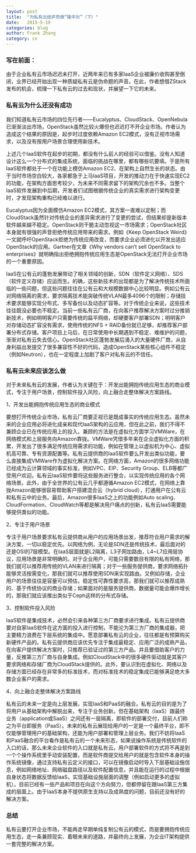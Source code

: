 ```yaml
---
layout: post
title:  "为私有云结庐而做“隆中对”（下）"
date:   2015-5-19
categories: blog
author: Frank Zhang
category: cn
---
```


### 写在前面：
由于企业私有云市场迟迟未打开，近两年来已有多家IaaS企业被廉价收购甚至倒闭，业界已经开始出现一种质疑私有云是伪命题的声音。在此，作者想借ZStack发布的机会，梳理一下私有云的过去和现状，并展望一下它的未来。

### 私有云为什么还没有成功
我们知道私有云市场的四位先行者——Eucalyptus、CloudStack、OpenNebula已渐渐淡出市场，OpenStack虽然比较火爆但也迟迟打不开企业市场。作者认为造成这个结果的原因是，起步时过度依赖Amazon EC2模式，没有正视市场需求，以及没有按用户场景合理使用新技术。

上述几个IaaS软件在起步的初期，都没有什么前人的经验可以借鉴。没有人知道设计这么一个分布式的集成系统，面临的挑战在哪里，都有哪些坑要填。于是所有IaaS软件都处于一个在功能上模仿Amazon EC2、在架构上自然生长的状态。由于当时市场空白较大，各家都急于上马IaaS项目，开发的推动力在于快速实现EC2的功能，在架构方面思考较少，为未来不同需求留下的架构冗余也不多。当整个IaaS软件发展到中后期，开发者们试图根据传统企业的真实需求进行架构变更时，才发现架构重构已经难以进行。

Eucalyptus因为全面模仿Amazon EC2模式，其方案一直难以定制；而CloudStack虽然针对传统企业的差异需求进行了变更的尝试，但结果却是新版本软件越来越不稳定。OpenStack则干脆主动忽视这一市场需求；OpenStack社区本身就有很强的声音拒绝传统应用带来的需求。例如《Keep OpenStack Weird》一文就呼吁OpenStack拒绝为传统应用改变，而要求企业必须进化以开发出适应OpenStack的应用。Gartner在文章《Why vendors can’t sell OpenStack to enterprises》就明确指出拒绝拥抱传统应用生态是OpenStack无法打开企业市场的一个重要原因。

IaaS在公有云的蓬勃发展带动了相关领域的创新，SDN（软件定义网络）、SDS（软件定义存储）应运而生。的确，这些新技术的出现都是为了解决传统技术所面临的一些问题，但这些问题往往在公有云和大规模数据中心比较明显。例如公有云对网络隔离的需求，要求隔离技术能突破传统VLAN最多4096个的限制；存储技术要求能够实现分布式、多写备份以及动态扩容等。对于传统企业来说，这些技术往往既没必要也不稳定。当前一些私有云厂商，在向客户推荐解决方案时过分推销新技术，例如明明客户只需要传统的扁平网络，却硬要客户部署SDN；明明客户对存储动态扩容没有需求，使用传统的NFS + RAID备份就已足够，却推荐客户部署分布式存储。客户项目上马后，在日常使用中长期遇到不稳定、难维护的问题，渐渐对私有云失去信心。OpenStack社区蓬勃发展后涌入的大量硬件厂商，从自身利益出发提交了很多兼容性不好的代码，造成OpenStack某些核心组件不稳定（例如Neutron），也在一定程度上加剧了客户对私有云的不信任。

### 私有云未来应该怎么做

对于未来私有云的发展，作者认为关键在于：开发出能拥抱传统应用生态的商业模式，专注于用户场景，控制软件投入风险，向上融合走整体解决方案路线。

1、开发出能拥抱传统应用生态的商业模式

要想打开传统企业市场，私有云厂商要正视已是既成事实的传统应用生态。虽然未来的企业应用必将进化成亲和现代IaaS架构的云应用，但在此之前，我们不得不兼顾企业已在传统应用上的投入。兼顾的方法是在虚拟化方面学习VMWare，在网络模式和上层服务向Amazon靠拢。VMWare凭借多年来在企业虚拟化方面的积累，开发出了很多满足传统应用需求的功能，例如在管理上以虚拟机为中心、虚拟机高可靠、专有资源配置等。私有云提供商的IaaS软件要么开发出类似功能，要么直接集成VMWare作为虚拟化解决方案。在网络方面，Amazon的很多网络功能已经成为云计算领域的事实标准，例如VPC、EIP、Security Group、ELB等都广受用户欢迎。私有云IaaS软件要将这些服务进行整合，以实现传统应用的各个网络场景。此外，由于全世界的公有云几乎都遵循Amazon EC2模式，在网络上靠拢Amazon能够很容易帮助客户搭建混合云（hybrid cloud），打通用户在公有云和私有云中的业务。最后，Amazon很多IaaS之上的功能例如Auto scaling、CloudFormation、CloudWatch等都是解决用户痛点的创新，私有云IaaS需要能够提供类似的功能。

2、专注于用户场景

专注于用户场景要求私有云提供商从用户的应用场景出发，推荐符合用户需求的解决方案，一切以稳定优先。以网络为例，无论是SDN还是传统技术，最后面对的还是OSI的7层模型。在IaaS层面就是L2隔离，L3子网加路由，L4~L7应用层协议，应用场景是非常明确的。对于企业用户，可能只需要数目有限的私有网络，那我们就可以推荐用传统的VLAN来进行隔离；对于一些服务提供商，要求网络拓扑能够灵活按需变化，那我们就可以推荐使用SDN来实现路由。又例如存储，企业用户的场景往往是容量可以预估，稳定性可靠性要求高，那我们就可以推荐成熟的、基于传统协议的商业存储；如果面对的是服务提供商，数据量可能会爆炸增长的，那我们就应该推出类似于Ceph这样的分布式存储。

3、控制软件投入风险

IaaS软件是集成技术，必然会引来各种第三方厂商要求进行集成。私有云提供商要对自家IaaS软件在这方面的投入进行控制，不能沦为第三方厂商的集成器，把主要精力浪费在下层系统的集成中。愿意部署私有云的企业，往往都是有预算购买新硬件产品的。私有云提供商应该优先专注于集成最稳定、应用广泛的成熟产品，在向客户提供解决方案时，只推荐已验证过的第三方产品。并且要借助客户的力量，反推第三方厂商与自身集成。例如CloudStack中的很多硬件驱动就是其客户要求网络和存储厂商为CloudStack提供的。此外，要认识到在虚拟化、网络以及存储方面已经存在非常多的标准技术，而对标准技术的稳定集成已能够满足绝大多数企业客户的需求。

4、向上融合走整体解决方案路线

私有云的未来一定是向上层发展，实现IaaS和PaaS的融合。私有云的目的是为了将用户从基础架构中解脱出来，专注于业务创新。但在基础架构（IaaS）跟最终业务（application或SaaS）之间还有一层隔离，即软件的部署交付，目前人们称之为平台即服务（PaaS）。未来的私有云展现给用户的一定是一个最终平台，即不仅能够管理用户的基础架构，还能为用户部署和管理上层业务。我们不妨将IaaS和PaaS融合的平台看作是私有云的一个未来形态，如果说操作系统是传统软件的入口的话，那么未来企业软件的入口就是私有云。用户部署软件的方式将不再是到一个个操作系统里手动安装配置，而是软件商提交给用户的就是包含软件本身的操作系统镜像，通过支持私有云定义的接口，可以在镜像启动时导入下层基础设施信息，例如网络地址、网络磁盘路径以及软件配置信息，并且能在运行的过程中根据自身状态将数据反馈给IaaS，实现基础设施层面的调整（例如启动更多的虚拟机）。目前已经有一些产品和项目在向这个方向努力，但都停留在跟IaaS第三方集成的层面上。由于IaaS本身不提供原生支持以及成熟度的问题，目前还没有好的解决方案。

### 总结

私有云要打开企业市场，不能再走早期单纯复制公有云的模式，而是要拥抱传统应用生态，走一条兼顾现实、着眼未来的道路，并最终向上发展，为企业IT架构提供一套完整的解决方案。
